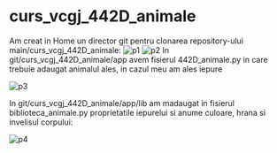 # curs_vcgj_442D_animale
Am creat in Home un director git pentru clonarea repository-ului main/curs_vcgj_442D_animale:
![p1](https://github.com/ivchrisp/curs_vcgj_442D_animale/assets/134277705/c74a5ba7-3cf6-450d-8c78-55f7eff57f46)
![p2](https://github.com/ivchrisp/curs_vcgj_442D_animale/assets/134277705/fb1d076a-43c7-493d-88d7-4946f6106d61)
In git/curs_vcgj_442D_animale/app avem fisierul 442D_animale.py in care trebuie adaugat animalul ales, in cazul meu am ales iepure

![p3](https://github.com/ivchrisp/curs_vcgj_442D_animale/assets/134277705/0919602b-17d9-4665-ad11-087a82772524)

In git/curs_vcgj_442D_animale/app/lib am madaugat in fisierul biblioteca_animale.py proprietatile iepurelui si anume culoare, hrana si invelisul corpului:

![p4](https://github.com/ivchrisp/curs_vcgj_442D_animale/assets/134277705/4d83f2ad-801e-4266-91b1-2b1c187fd6bc)
